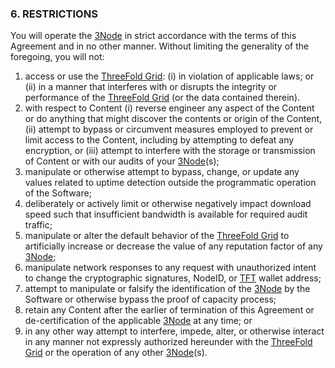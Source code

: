### 6. RESTRICTIONS

You will operate the [3Node](threefold__3node) in strict accordance with the terms of this Agreement and in no other manner. Without limiting the generality of the foregoing, you will not:

1. access or use the [ThreeFold Grid](threefold__threefold_grid): (i) in violation of applicable laws; or (ii) in a manner that interferes with or disrupts the integrity or performance of the [ThreeFold Grid](threefold__threefold_grid) (or the data contained therein).
2. with respect to Content (i) reverse engineer any aspect of the Content or do anything that might discover the contents or origin of the Content, (ii) attempt to bypass or circumvent measures employed to prevent or limit access to the Content, including by attempting to defeat any encryption, or (iii) attempt to interfere with the storage or transmission of Content or with our audits of your [3Node](threefold__3node)(s);
3. manipulate or otherwise attempt to bypass, change, or update any values related to uptime detection outside the programmatic operation of the Software;
4. deliberately or actively limit or otherwise negatively impact download speed such that insufficient bandwidth is available for required audit traffic;
5. manipulate or alter the default behavior of the [ThreeFold Grid](threefold__threefold_grid) to artificially increase or decrease the value of any reputation factor of any [3Node](threefold__3node);
6. manipulate network responses to any request with unauthorized intent to change the cryptographic signatures, NodeID, or [TFT](threefold__threefold_token) wallet address;
7. attempt to manipulate or falsify the identification of the [3Node](threefold__3node) by the Software or otherwise bypass the proof of capacity process;
8. retain any Content after the earlier of termination of this Agreement or de-certification of the applicable [3Node](threefold__3node) at any time; or
9. in any other way attempt to interfere, impede, alter, or otherwise interact in any manner not expressly authorized hereunder with the [ThreeFold Grid](threefold__threefold_grid) or the operation of any other [3Node](threefold__3node)(s).